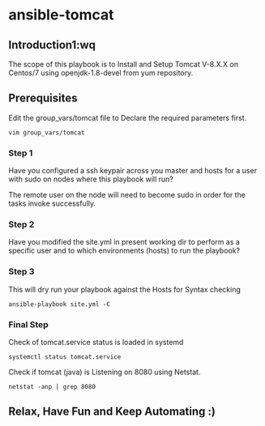 # ansible-tomcat

## Introduction1:wq


The scope of this playbook is to Install and Setup Tomcat V-8.X.X on Centos/7 using openjdk-1.8-devel from yum repository.


## Prerequisites
Edit the group_vars/tomcat file to Declare the required parameters first.
```
vim group_vars/tomcat
```


### Step 1
Have you configured a ssh keypair across you master and hosts for a user with sudo on nodes where this playbook will run?

The remote user on the node will need to become sudo in order for the tasks invoke successfully.

### Step 2
Have you modified the site.yml in present working dir to perform as a specific user and to which environments (hosts) to run the playbook?

### Step 3
This will dry run your playbook against the Hosts for Syntax checking

```
ansible-playbook site.yml -C 
```

### Final Step

Check of tomcat.service status is loaded in systemd 

```
systemctl status tomcat.service
```

Check if tomcat (java) is Listening on 8080 using Netstat.

```
netstat -anp | grep 8080
```

## Relax, Have Fun and Keep Automating :)
